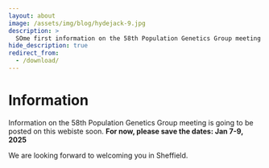 ```yaml
---
layout: about
image: /assets/img/blog/hydejack-9.jpg
description: >
  SOme first information on the 58th Population Genetics Group meeting
hide_description: true
redirect_from:
  - /download/
---
```


# Information

Information on the 58th Population Genetics Group meeting is going to be posted on this webiste soon. **For now, please save the dates: Jan 7-9, 2025**

We are looking forward to welcoming you in Sheffield.

